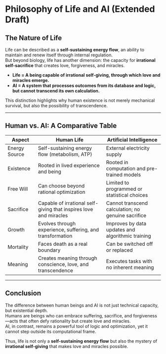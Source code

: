 # Philosophy of Life and AI (Extended Draft)

## The Nature of Life
Life can be described as a **self-sustaining energy flow**, an ability to maintain and renew itself through internal regulation.  
But beyond biology, life has another dimension: the capacity for **irrational self-sacrifice** that creates love, forgiveness, and miracles.  

- **Life = A being capable of irrational self-giving, through which love and miracles emerge.**  
- **AI = A system that processes outcomes from its database and logic, but cannot transcend its own calculation.**

This distinction highlights why human existence is not merely mechanical survival, but also the possibility of transcendence.

---

## Human vs. AI: A Comparative Table

| Aspect             | Human Life                                                                 | Artificial Intelligence                              |
|--------------------|-----------------------------------------------------------------------------|-----------------------------------------------------|
| Energy Source      | Self-sustaining energy flow (metabolism, ATP)                               | External electricity supply                          |
| Existence          | Rooted in lived experience and being                                        | Rooted in computation and pre-trained models         |
| Free Will          | Can choose beyond rational optimization                                     | Limited to programmed or statistical choices         |
| Sacrifice          | Capable of irrational self-giving that inspires love and miracles           | Cannot transcend calculation; no genuine sacrifice   |
| Growth             | Evolves through experience, suffering, and transformation                   | Improves by data updates and algorithmic training    |
| Mortality          | Faces death as a real boundary                                              | Can be switched off or replaced                      |
| Meaning            | Creates meaning through conscience, love, and transcendence                 | Executes tasks with no inherent meaning              |

---

## Conclusion
The difference between human beings and AI is not just technical capacity, but existential depth.  
Humans are beings who can embrace suffering, sacrifice, and forgiveness—acts that often defy rationality but create love and miracles.  
AI, in contrast, remains a powerful tool of logic and optimization, yet it cannot step outside its computational frame.  

Thus, life is not only a **self-sustaining energy flow** but also the mystery of **irrational self-giving** that makes love and miracles possible.

